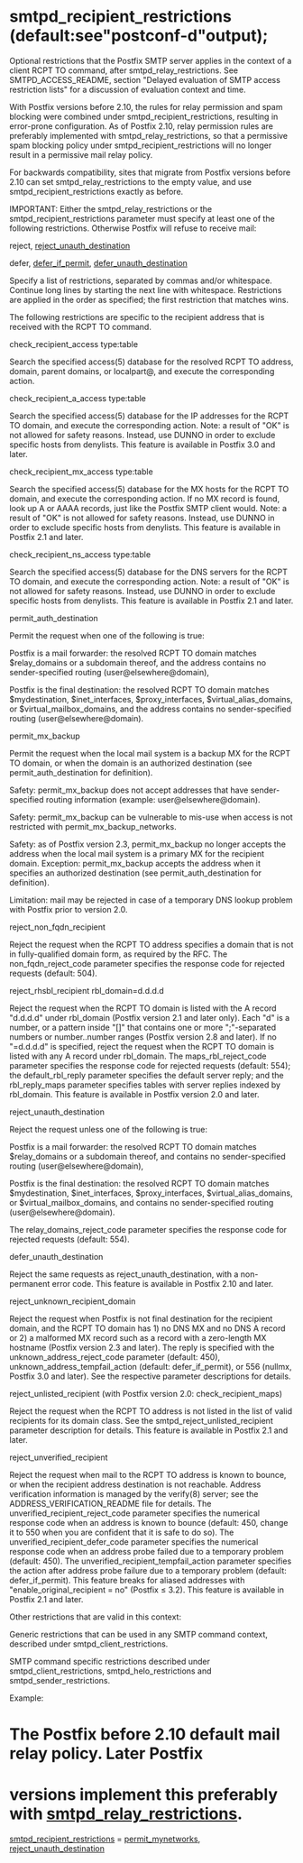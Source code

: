 # smtpd_recipient_restrictions (default:see"postconf-d"output); 


Optional restrictions that the Postfix SMTP server applies in the
context of a client RCPT TO command, after smtpd_relay_restrictions.
See SMTPD_ACCESS_README, section "Delayed evaluation of SMTP access
restriction lists" for a discussion of evaluation context and time.


 With Postfix versions before 2.10, the rules for relay permission
and spam blocking were combined under smtpd_recipient_restrictions,
resulting in error-prone configuration.  As of Postfix 2.10, relay
permission rules are preferably implemented with smtpd_relay_restrictions,
so that a permissive spam blocking policy under
smtpd_recipient_restrictions will no longer result in a permissive
mail relay policy.  

 For backwards compatibility, sites that migrate from Postfix
versions before 2.10 can set smtpd_relay_restrictions to the empty
value, and use smtpd_recipient_restrictions exactly as before. 


IMPORTANT: Either the smtpd_relay_restrictions or the
smtpd_recipient_restrictions parameter must specify
at least one of the following restrictions. Otherwise Postfix will
refuse to receive mail:




reject, <a href="postconf.5.html#reject_unauth_destination">reject_unauth_destination</a>





defer, <a href="postconf.5.html#defer_if_permit">defer_if_permit</a>, <a href="postconf.5.html#defer_unauth_destination">defer_unauth_destination</a>




Specify a list of restrictions, separated by commas and/or whitespace.
Continue long lines by starting the next line with whitespace.
Restrictions are applied in the order as specified; the first
restriction that matches wins.



The following restrictions are specific to the recipient address
that is received with the RCPT TO command.




check_recipient_access type:table

Search the specified access(5) database for the resolved RCPT
TO address, domain, parent domains, or localpart@, and execute the
corresponding action.  

check_recipient_a_access type:table

Search the specified access(5) database for the IP addresses for
the RCPT TO domain, and execute the corresponding action.  Note:
a result of "OK" is not allowed for safety reasons. Instead, use
DUNNO in order to exclude specific hosts from denylists.  This
feature is available in Postfix 3.0 and later. 

check_recipient_mx_access type:table

Search the specified access(5) database for the MX hosts for
the RCPT TO domain, and execute the corresponding action.  If no
MX record is found, look up A or AAAA records, just like the Postfix
SMTP client would. Note:
a result of "OK" is not allowed for safety reasons. Instead, use
DUNNO in order to exclude specific hosts from denylists.  This
feature is available in Postfix 2.1 and later. 

check_recipient_ns_access type:table

Search the specified access(5) database for the DNS servers
for the RCPT TO domain, and execute the corresponding action.
Note: a result of "OK" is not allowed for safety reasons. Instead,
use DUNNO in order to exclude specific hosts from denylists.  This
feature is available in Postfix 2.1 and later.  

permit_auth_destination

Permit the request when one of the following is true:



 Postfix is a mail forwarder: the resolved RCPT TO domain matches
$relay_domains or a subdomain thereof, and the address contains no
sender-specified routing (user@elsewhere@domain),

 Postfix is the final destination: the resolved RCPT TO domain
matches $mydestination, $inet_interfaces, $proxy_interfaces,
$virtual_alias_domains, or $virtual_mailbox_domains, and the address
contains no sender-specified routing (user@elsewhere@domain).



permit_mx_backup

Permit the request when the local mail system is a backup MX for
the RCPT TO domain, or when the domain is an authorized destination
(see permit_auth_destination for definition).



 Safety: permit_mx_backup does not accept addresses that have
sender-specified routing information (example: user@elsewhere@domain).

 Safety: permit_mx_backup can be vulnerable to mis-use when
access is not restricted with permit_mx_backup_networks.

 Safety: as of Postfix version 2.3, permit_mx_backup no longer
accepts the address when the local mail system is a primary MX for
the recipient domain.  Exception: permit_mx_backup accepts the address
when it specifies an authorized destination (see permit_auth_destination
for definition).

 Limitation: mail may be rejected in case of a temporary DNS
lookup problem with Postfix prior to version 2.0.



reject_non_fqdn_recipient

Reject the request when the RCPT TO address specifies a
domain that is not in
fully-qualified domain form, as required by the RFC.  The
non_fqdn_reject_code parameter specifies the response code for
rejected requests (default: 504). 

reject_rhsbl_recipient rbl_domain=d.d.d.d

Reject the request when the RCPT TO domain is listed with the
A record "d.d.d.d" under rbl_domain (Postfix version
2.1 and later only).  Each "d" is a number, or a pattern
inside "[]" that contains one or more ";"-separated numbers or
number..number ranges (Postfix version 2.8 and later). If no
"=d.d.d.d" is specified, reject
the request when the RCPT TO domain is listed with
any A record under rbl_domain.  The maps_rbl_reject_code
parameter specifies the response code for rejected requests (default:
554); the default_rbl_reply parameter specifies the default server
reply; and the rbl_reply_maps parameter specifies tables with server
replies indexed by rbl_domain.  This feature is available
in Postfix version 2.0 and later.

reject_unauth_destination

Reject the request unless one of the following is true:



 Postfix is a mail forwarder: the resolved RCPT TO domain matches
$relay_domains or a subdomain thereof, and contains no sender-specified
routing (user@elsewhere@domain),

 Postfix is the final destination: the resolved RCPT TO domain
matches $mydestination, $inet_interfaces, $proxy_interfaces,
$virtual_alias_domains, or $virtual_mailbox_domains, and contains
no sender-specified routing (user@elsewhere@domain).

The relay_domains_reject_code parameter specifies the response
code for rejected requests (default: 554). 

defer_unauth_destination

 Reject the same requests as reject_unauth_destination, with a
non-permanent error code.  This feature is available in Postfix
2.10 and later.

reject_unknown_recipient_domain

Reject the request when Postfix is not final destination for
the recipient domain, and the RCPT TO domain has 1) no DNS MX and
no DNS A
record or 2) a malformed MX record such as a record with
a zero-length MX hostname (Postfix version 2.3 and later).  The
reply is specified with the unknown_address_reject_code parameter
(default: 450), unknown_address_tempfail_action (default:
defer_if_permit), or 556 (nullmx, Postfix 3.0 and
later). See the respective parameter descriptions for details.


reject_unlisted_recipient (with Postfix version 2.0: check_recipient_maps)

 Reject the request when the RCPT TO address is not listed in
the list of valid recipients for its domain class. See the
smtpd_reject_unlisted_recipient parameter description for details.
This feature is available in Postfix 2.1 and later.

reject_unverified_recipient

Reject the request when mail to the RCPT TO address is known
to bounce, or when the recipient address destination is not reachable.
Address verification information is managed by the verify(8) server;
see the ADDRESS_VERIFICATION_README file for details.   The
unverified_recipient_reject_code parameter specifies the numerical
response code when an address is known to bounce (default: 450,
change it to 550 when you are confident that it is safe to do so).
The unverified_recipient_defer_code parameter specifies the
numerical response code when an address probe failed due to a
temporary problem (default: 450).  The
unverified_recipient_tempfail_action parameter specifies the action
after address probe failure due to a temporary problem (default:
defer_if_permit).  This feature breaks for aliased addresses
with "enable_original_recipient = no" (Postfix &le; 3.2). 
This feature is available in Postfix 2.1 and later. 




Other restrictions that are valid in this context:




Generic restrictions that can be used
in any SMTP command context, described under smtpd_client_restrictions.

SMTP command specific restrictions described under
smtpd_client_restrictions, smtpd_helo_restrictions and
smtpd_sender_restrictions.




Example:



# The Postfix before 2.10 default mail relay policy. Later Postfix
# versions implement this preferably with <a href="postconf.5.html#smtpd_relay_restrictions">smtpd_relay_restrictions</a>.
<a href="postconf.5.html#smtpd_recipient_restrictions">smtpd_recipient_restrictions</a> = <a href="postconf.5.html#permit_mynetworks">permit_mynetworks</a>, <a href="postconf.5.html#reject_unauth_destination">reject_unauth_destination</a>




